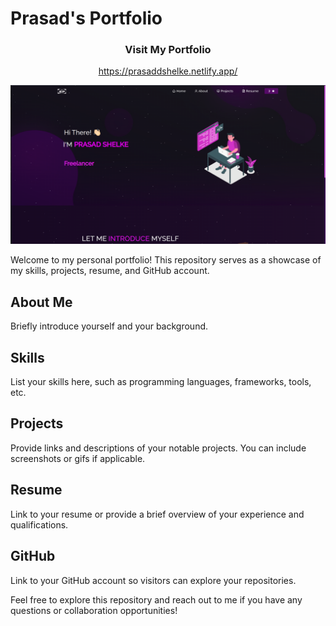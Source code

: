 # Prasad's Portfolio
<h3 align="center"><b>Visit My Portfolio</b></h3>

<p align="center"><a href="https://prasaddshelke.netlify.app/">https://prasaddshelke.netlify.app/</a></p>

![Portfolio Preview](Images/portfolioImg.png)

Welcome to my personal portfolio! This repository serves as a showcase of my skills, projects, resume, and GitHub account.

## About Me
Briefly introduce yourself and your background.

## Skills
List your skills here, such as programming languages, frameworks, tools, etc.

## Projects
Provide links and descriptions of your notable projects. You can include screenshots or gifs if applicable.

## Resume
Link to your resume or provide a brief overview of your experience and qualifications.

## GitHub
Link to your GitHub account so visitors can explore your repositories.

Feel free to explore this repository and reach out to me if you have any questions or collaboration opportunities!

